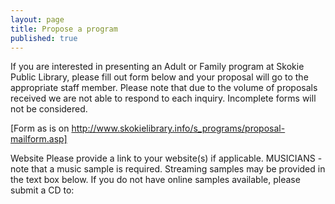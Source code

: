 ```yaml
---
layout: page
title: Propose a program
published: true
---
```


If you are interested in presenting an Adult or Family program at Skokie Public Library, please fill out form below and your proposal will go to the appropriate staff member. Please note that due to the volume of proposals received we are not able to respond to each inquiry. Incomplete forms will not be considered.

[Form as is on http://www.skokielibrary.info/s_programs/proposal-mailform.asp]

Website
Please provide a link to your website(s) if applicable. MUSICIANS - note that a music sample is required. Streaming samples may be provided in the text box below. If you do not have online samples available, please submit a CD to:
  